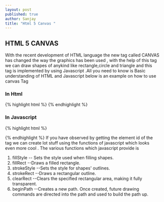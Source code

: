 ```yaml
---
layout: post
published: true
author: Sanjay
title: "Html 5 Canvas "
---
```



## HTML 5 CANVAS
With the recent development of HTML language  the new tag called CANVAS has changed the way the graphics has been used , with the help of this tag we can draw shapes of anykind like rectangle,circle and triangle and this tag is implemented by using Javascript .All you need to know is Basic understanding of HTML and Javascript below is an example on how to use canvas Tag 

### In Html 
{% highlight html %}
<canvas id="myCanvas" width="200" height="100" >
</canvas>
{% endhighlight %}
### In Javascript
{% highlight html %}
<script>
var c = document.getElementById("myCanvas");
var ctx = c.getContext("2d");
ctx.fillStyle = "yellow";
ctx.fillRect(0,0,150,75);
</script>
{% endhighlight %}
If you have observed by getting the element id of the tag we can create lot stuff using the functions of javascript which looks even more cool .
The various functions which javascript provide is 
<ol>
<li>fillStyle -- Sets the style used when filling shapes.</li> 
<li>fillRect --Draws a filled rectangle.</li>
<li>strokeStyle --Sets the style for shapes' outlines.</li>
<li>strokeRect --Draws a rectangular outline.</li>
<li>clearRect --Clears the specified rectangular area, making it fully transparent.</li>
<li>beginPath --Creates a new path. Once created, future drawing commands are directed into the path and used to build the path up.</li>
</ol>


